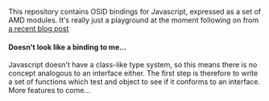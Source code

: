 This repository contains OSID bindings for Javascript, expressed as a set of AMD modules. It's really just a playground at the moment following on from [a recent blog post](http://twrl.blogspot.com/2012/03/what-happened-to-osid.html)

#### Doesn't look like a binding to me...

Javascript doesn't have a class-like type system, so this means there is no concept analogous to an interface either. The first step is therefore to write a set of functions which test and object to see if it conforms to an interface. More features to come...